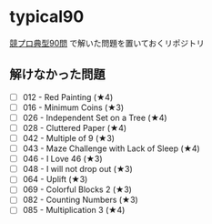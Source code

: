 # typical90

[競プロ典型90問](https://atcoder.jp/contests/typical90?lang=ja) で解いた問題を置いておくリポジトリ

## 解けなかった問題
- [ ] 012 - Red Painting (★4)
- [ ] 016 - Minimum Coins (★3)
- [ ] 026 - Independent Set on a Tree (★4)
- [ ] 028 - Cluttered Paper (★4)
- [ ] 042 - Multiple of 9 (★3)
- [ ] 043 - Maze Challenge with Lack of Sleep (★4)
- [ ] 046 - I Love 46 (★3)
- [ ] 048 - I will not drop out (★3)
- [ ] 064 - Uplift (★3)
- [ ] 069 - Colorful Blocks 2 (★3)
- [ ] 082 - Counting Numbers (★3)
- [ ] 085 - Multiplication 3 (★4)
